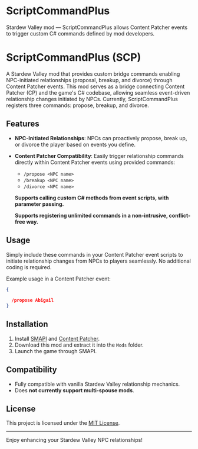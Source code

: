 # ScriptCommandPlus
Stardew Valley mod — ScriptCommandPlus allows Content Patcher events to trigger custom C# commands defined by mod developers.
# ScriptCommandPlus (SCP)

A Stardew Valley mod that provides custom bridge commands enabling NPC-initiated relationships (proposal, breakup, and divorce) through Content Patcher events. This mod serves as a bridge connecting Content Patcher (CP) and the game's C# codebase, allowing seamless event-driven relationship changes initiated by NPCs. Currently, ScriptCommandPlus registers three commands: propose, breakup, and divorce.

## Features

* **NPC-Initiated Relationships**: NPCs can proactively propose, break up, or divorce the player based on events you define.
* **Content Patcher Compatibility**: Easily trigger relationship commands directly within Content Patcher events using provided commands:

  * `/propose <NPC name>`
  * `/breakup <NPC name>`
  * `/divorce <NPC name>`

  **Supports calling custom C# methods from event scripts, with parameter passing.**

  **Supports registering unlimited commands in a non-intrusive, conflict-free way.**

## Usage

Simply include these commands in your Content Patcher event scripts to initiate relationship changes from NPCs to players seamlessly. No additional coding is required.

Example usage in a Content Patcher event:

```json
{
  
  /propose Abigail
}
```

## Installation

1. Install [SMAPI](https://smapi.io/) and [Content Patcher](https://www.nexusmods.com/stardewvalley/mods/1915).
2. Download this mod and extract it into the `Mods` folder.
3. Launch the game through SMAPI.

## Compatibility

* Fully compatible with vanilla Stardew Valley relationship mechanics.
* Does **not currently support multi-spouse mods**.

## License

This project is licensed under the [MIT License](LICENSE).

---

Enjoy enhancing your Stardew Valley NPC relationships!
